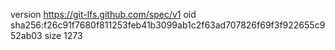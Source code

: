 version https://git-lfs.github.com/spec/v1
oid sha256:f26c91f7680f811253feb41b3099ab1c2f63ad707826f69f3f922655c952ab03
size 1273
